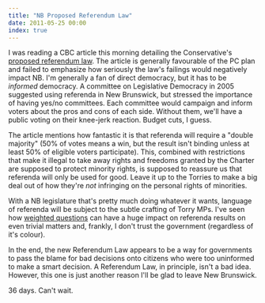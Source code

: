 ```yaml
---
title: "NB Proposed Referendum Law"
date: 2011-05-25 00:00
index: true
---
```


I was reading a CBC article this morning detailing the Conservative's [proposed referendum law](http://www.cbc.ca/news/canada/new-brunswick/story/2011/05/25/nb-referendum-bill-549.html?ref=rss). The article is generally favourable of the PC plan and failed to emphasize how seriously the law's failings would negatively impact NB. I'm generally a fan of direct democracy, but it has to be _informed_ democracy. A committee on Legislative Democracy in 2005 suggested using referenda in New Brunswick, but stressed the importance of having yes/no committees. Each committee would campaign and inform voters about the pros and cons of each side. Without them, we'll have a public voting on their knee-jerk reaction. Budget cuts, I guess.

The article mentions how fantastic it is that referenda will require a "double majority" (50% of votes means a win, but the result isn't binding unless at least 50% of&nbsp;eligible&nbsp;voters participate). This, combined with restrictions that make it illegal to take away rights and freedoms granted by the Charter are supposed to protect minority rights, is supposed to reassure us that referenda will only be used for good. Leave it up to the Torries to make a big deal out of how they're&nbsp;_not_ infringing on the personal rights of minorities.

With a NB legislature that's pretty much doing whatever it wants, language of referenda will be subject to the subtle crafting of Torry MPs. I've seen how [weighted questions](http://www.theaq.net/2010/bottled-water-ban-referendum/-2168) can have a huge impact on referenda results on even trivial matters and, frankly, I don't trust the government (regardless of it's colour).

In the end, the new Referendum Law appears to be a way for governments to pass the blame for bad decisions onto citizens who were too uninformed to make a smart decision. A Referendum Law, in principle, isn't a bad idea. However, this one is just another reason I'll be glad to leave New Brunswick.

36 days. Can't wait.

<!-- more -->
